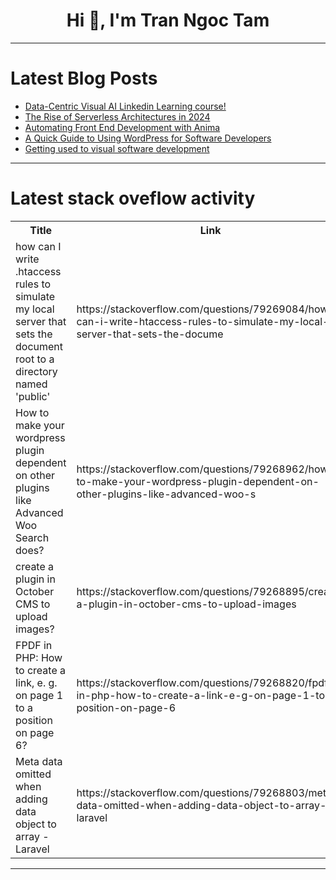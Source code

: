 <h1 align="center">Hi 👋, I'm Tran Ngoc Tam</h1>

---

# Latest Blog Posts 
<!-- BLOG-POST-LIST:START -->
- [Data-Centric Visual AI Linkedin Learning course!](https://dev.to/voxel51/free-data-centric-visual-ai-linkedin-learning-course-4i92)
- [The Rise of Serverless Architectures in 2024](https://dev.to/codiclab/the-rise-of-serverless-architectures-in-2024-3a8m)
- [Automating Front End Development with Anima](https://dev.to/felipesousa/automating-front-end-development-with-anima-50hc)
- [A Quick Guide to Using WordPress for Software Developers](https://dev.to/itamartati/a-quick-guide-to-using-wordpress-for-software-developers-4pjn)
- [Getting used to visual software development](https://dev.to/ragutislt/getting-used-to-visual-software-development-9ip)
<!-- BLOG-POST-LIST:END -->

---

# Latest stack oveflow activity
<table>
  <tr><th>Title</th><th>Link</th></tr>
  <!-- STACKOVERFLOW:START --><tr><td>how can I write .htaccess rules to simulate my local server that sets the document root to a directory named &#39;public&#39;</td><td>https://stackoverflow.com/questions/79269084/how-can-i-write-htaccess-rules-to-simulate-my-local-server-that-sets-the-docume</td></tr><tr><td>How to make your wordpress plugin dependent on other plugins like Advanced Woo Search does?</td><td>https://stackoverflow.com/questions/79268962/how-to-make-your-wordpress-plugin-dependent-on-other-plugins-like-advanced-woo-s</td></tr><tr><td>create a plugin in October CMS to upload images?</td><td>https://stackoverflow.com/questions/79268895/create-a-plugin-in-october-cms-to-upload-images</td></tr><tr><td>FPDF in PHP: How to create a link, e. g. on page 1 to a position on page 6?</td><td>https://stackoverflow.com/questions/79268820/fpdf-in-php-how-to-create-a-link-e-g-on-page-1-to-a-position-on-page-6</td></tr><tr><td>Meta data omitted when adding data object to array - Laravel</td><td>https://stackoverflow.com/questions/79268803/meta-data-omitted-when-adding-data-object-to-array-laravel</td></tr><!-- STACKOVERFLOW:END -->
</table>

---


